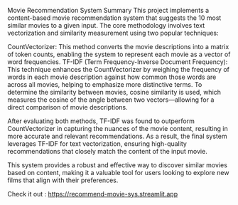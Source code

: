 Movie Recommendation System Summary
This project implements a content-based movie recommendation system that suggests the 10 most similar movies to a given input. The core methodology involves text vectorization and similarity measurement using two popular techniques:

CountVectorizer: This method converts the movie descriptions into a matrix of token counts, enabling the system to represent each movie as a vector of word frequencies.
TF-IDF (Term Frequency-Inverse Document Frequency): This technique enhances the CountVectorizer by weighing the frequency of words in each movie description against how common those words are across all movies, helping to emphasize more distinctive terms.
To determine the similarity between movies, cosine similarity is used, which measures the cosine of the angle between two vectors—allowing for a direct comparison of movie descriptions.

After evaluating both methods, TF-IDF was found to outperform CountVectorizer in capturing the nuances of the movie content, resulting in more accurate and relevant recommendations. As a result, the final system leverages TF-IDF for text vectorization, ensuring high-quality recommendations that closely match the content of the input movie.

This system provides a robust and effective way to discover similar movies based on content, making it a valuable tool for users looking to explore new films that align with their preferences.

Check it out : https://recommend-movie-sys.streamlit.app

